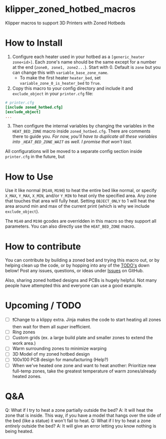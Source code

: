 # klipper_zoned_hotbed_macros
Klipper macros to support 3D Printers with Zoned Hotbeds

# How to Install
1. Configure each heater used in your hotbed as a `[generic_heater zone<id>]`. Each zone's name should be the same except for a number at the end (`zone0, zone1, zone2...`). Start with 0. Default is `zone` but you can change this with `variable_base_zone_name`.  
    - To make the first heater `heater_bed`, set `variable_zone_0_is_heater_bed` to `True`. 
2. Copy this macro to your config directory and include it and `exclude_object` in your `printer.cfg` file:
```cfg
# printer.cfg
[include zoned_hotbed.cfg]
[exclude_object]
...
```

3. Then configure the internal variables by changing the variables in the `HEAT_BED_ZONE` macro inside `zoned_hotbed.cfg`. There are comments there to guide you. *For now, you'll have to duplicate all these variables into `_HEAT_BED_ZONE_WAIT` as well. I promise that won't last.*


All configurations will be moved to a separate config section inside `printer.cfg` in the future, but 


# How to Use
Use it like normal (`M140`, `M190`) to heat the entire bed like normal, or specify `X_MAX`, `Y_MAX`, `X_MIN`, and/or `Y_MIN` to heat only the specified area. Any zone that touches that area will fully heat. Setting `OBJECT_ONLY` to 1 will heat the area around min and max of the current print (which is why we include `exclude_object`). 

The `M140` and `M190` gcodes are overridden in this macro so they support all parameters. You can also directly use the `HEAT_BED_ZONE` macro. 

# How to contribute
You can contribute by building a zoned bed and trying this macro out, or by helping clean up the code, or by hopping into any of the [TODO's](#upcoming--todo) down below! Post any issues, questions, or ideas under [Issues](https://github.com/aamott/klipper_zoned_hotbed_macros/issues) on GitHub.

Also, sharing zoned hotbed designs and PCBs is hugely helpful. Not many people have attempted this and everyone can use a good example.

# Upcoming / TODO
- [ ] ❗Change to a klippy extra. Jinja makes the code to start heating all zones then wait for them all *super* inefficient. 
- [ ] Ring zones 
- [ ] Custom grids (ex. a large build plate and smaller zones to extend the work area.)
- [ ] Warm surrounding zones to minimize warping
- [ ] 3D Model of my zoned hotbed design
- [ ] 100x100 PCB design for manufacturing (Help?)
- [ ] When we've heated one zone and want to heat another: Prioritize new full-temp zones, take the greatest temperature of warm zones/already heated zones. 

# Q&A
Q: What if I try to heat a zone partially outside the bed? 
A: It will heat the zone that is inside. This way, if you have a model that hangs over the side of the bed (like a statue) it won't fail to heat. 
Q: What if I try to heat a zone *entirely* outside the bed?
A: It will give an error letting you know nothing is being heated.